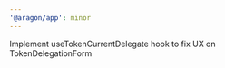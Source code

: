 ```yaml
---
'@aragon/app': minor
---
```


Implement useTokenCurrentDelegate hook to fix UX on TokenDelegationForm

